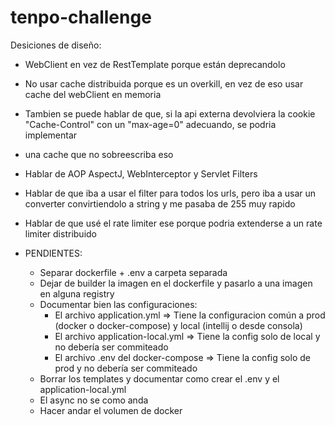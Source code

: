 # tenpo-challenge

Desiciones de diseño:

- WebClient en vez de RestTemplate porque están deprecandolo
- No usar cache distribuida porque es un overkill, en vez de eso usar cache del webClient en memoria
- Tambien se puede hablar de que, si la api externa devolviera la cookie "Cache-Control" con un "max-age=0" adecuando, se podria implementar
- una cache que no sobreescriba eso
- Hablar de AOP AspectJ, WebInterceptor y Servlet Filters
- Hablar de que iba a usar el filter para todos los urls, pero iba a usar un converter convirtiendolo a string y me pasaba de 255 muy rapido
- Hablar de que usé el rate limiter ese porque podria extenderse a un rate limiter distribuido

- PENDIENTES:
  - Separar dockerfile + .env a carpeta separada
  - Dejar de builder la imagen en el dockerfile y pasarlo a una imagen en alguna registry
  - Documentar bien las configuraciones:
    - El archivo application.yml => Tiene la configuracion común a prod (docker o docker-compose) y local (intellij o desde consola)
    - El archivo application-local.yml => Tiene la config solo de local y no debería ser commiteado
    - El archivo .env del docker-compose => Tiene la config solo de prod y no debería ser commiteado
  - Borrar los templates y documentar como crear el .env y el application-local.yml
  - El async no se como anda
  - Hacer andar el volumen de docker